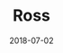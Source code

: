 ---
title: Ross
date: 2018-07-02
description: Ross 
thumb: /assets/images/pro-staff/ross_1617.jpeg
image: /assets/images/pro-staff/ross_1617.jpeg
angler-name: Ross Scroble

# reel-type: spinning
# reel-series: 300 

# location: Someplace, United States
# fish: Shark
# fish-length: 49 in.
# fish-weight: 78 lbs.
---